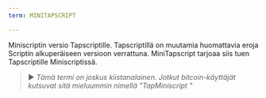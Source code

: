 ```yaml
---
term: MINITAPSCRIPT

---
```

Miniscriptin versio Tapscriptille. Tapscriptillä on muutamia huomattavia eroja Scriptin alkuperäiseen versioon verrattuna. MiniTapscript tarjoaa siis tuen Tapscriptille Miniscriptissä.

> ► *Tämä termi on joskus kiistanalainen. Jotkut bitcoin-käyttäjät kutsuvat sitä mieluummin nimellä "TapMiniscript "*